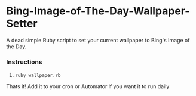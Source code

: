 # Bing-Image-of-The-Day-Wallpaper-Setter

A dead simple Ruby script to set your current wallpaper to Bing's Image of the Day.

### Instructions
1. ` ruby wallpaper.rb `

Thats it! Add it to your cron or Automator if you want it to run daily
